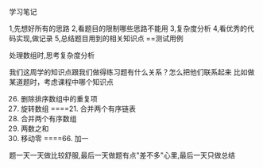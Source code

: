 学习笔记

1,先想好所有的思路
2,看题目的限制哪些思路不能用
3,复杂度分析
4,看优秀的代码实现,做记录
5,总结题目用到的相关知识点
==测试用例

处理数组时,思考复杂度分析



我们这周学的知识点跟我们做得练习题有什么关系？怎么把他们联系起来
比如做某道题时，考虑课程中哪个知识点

26. 删除排序数组中的重复项
189. 旋转数组
====21. 合并两个有序链表
88. 合并两个有序数组
1. 两数之和
283. 移动零
====66. 加一


题一天一天做比较舒服,最后一天做题有点"差不多"心里,最后一天只做总结


